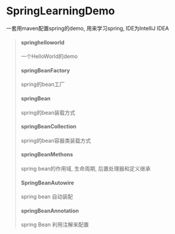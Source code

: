 # SpringLearningDemo
一套用maven配置spring的demo, 用来学习spring, IDE为IntelliJ IDEA

> #### springhelloworld
> 一个HelloWorld的demo
>
> #### springBeanFactory
> spring的bean工厂
>
> #### springBean
> spring的bean装载方式
>
> #### springBeanCollection
> spring的bean容器类装载方式
>
> #### springBeanMethons
> spring bean的作用域, 生命周期, 后置处理器和定义继承
>
> #### SpringBeanAutowire
> spring bean 自动装配
>
> #### springBeanAnnotation
> spring Bean 利用注解来配置